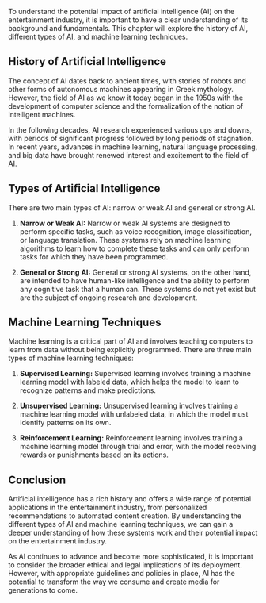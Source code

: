 
To understand the potential impact of artificial intelligence (AI) on the entertainment industry, it is important to have a clear understanding of its background and fundamentals. This chapter will explore the history of AI, different types of AI, and machine learning techniques.

History of Artificial Intelligence
----------------------------------

The concept of AI dates back to ancient times, with stories of robots and other forms of autonomous machines appearing in Greek mythology. However, the field of AI as we know it today began in the 1950s with the development of computer science and the formalization of the notion of intelligent machines.

In the following decades, AI research experienced various ups and downs, with periods of significant progress followed by long periods of stagnation. In recent years, advances in machine learning, natural language processing, and big data have brought renewed interest and excitement to the field of AI.

Types of Artificial Intelligence
--------------------------------

There are two main types of AI: narrow or weak AI and general or strong AI.

1. **Narrow or Weak AI:** Narrow or weak AI systems are designed to perform specific tasks, such as voice recognition, image classification, or language translation. These systems rely on machine learning algorithms to learn how to complete these tasks and can only perform tasks for which they have been programmed.

2. **General or Strong AI:** General or strong AI systems, on the other hand, are intended to have human-like intelligence and the ability to perform any cognitive task that a human can. These systems do not yet exist but are the subject of ongoing research and development.

Machine Learning Techniques
---------------------------

Machine learning is a critical part of AI and involves teaching computers to learn from data without being explicitly programmed. There are three main types of machine learning techniques:

1. **Supervised Learning:** Supervised learning involves training a machine learning model with labeled data, which helps the model to learn to recognize patterns and make predictions.

2. **Unsupervised Learning:** Unsupervised learning involves training a machine learning model with unlabeled data, in which the model must identify patterns on its own.

3. **Reinforcement Learning:** Reinforcement learning involves training a machine learning model through trial and error, with the model receiving rewards or punishments based on its actions.

Conclusion
----------

Artificial intelligence has a rich history and offers a wide range of potential applications in the entertainment industry, from personalized recommendations to automated content creation. By understanding the different types of AI and machine learning techniques, we can gain a deeper understanding of how these systems work and their potential impact on the entertainment industry.

As AI continues to advance and become more sophisticated, it is important to consider the broader ethical and legal implications of its deployment. However, with appropriate guidelines and policies in place, AI has the potential to transform the way we consume and create media for generations to come.

